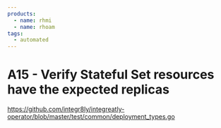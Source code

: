 ```yaml
---
products:
  - name: rhmi
  - name: rhoam
tags:
  - automated
---
```


# A15 - Verify Stateful Set resources have the expected replicas

https://github.com/integr8ly/integreatly-operator/blob/master/test/common/deployment_types.go
